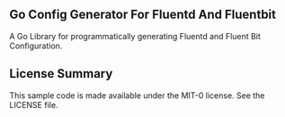 ## Go Config Generator For Fluentd And Fluentbit

A Go Library for programmatically generating Fluentd and Fluent Bit Configuration.

## License Summary

This sample code is made available under the MIT-0 license. See the LICENSE file.
